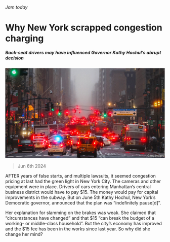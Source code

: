###### Jam today

# Why New York scrapped congestion charging 

##### Back-seat drivers may have influenced Governor Kathy Hochul’s abrupt decision 

![image](images/20240608_USP004.jpg) 

> Jun 6th 2024 

AFTER years of false starts, and multiple lawsuits, it seemed congestion pricing at last had the green light in New York City. The cameras and other equipment were in place. Drivers of cars entering Manhattan’s central business district would have to pay $15. The money would pay for capital improvements in the subway. But on June 5th Kathy Hochul, New York’s Democratic governor, announced that the plan was “indefinitely pause[d]”. 

Her explanation for slamming on the brakes was weak. She claimed that “circumstances have changed” and that $15 “can break the budget of a working- or middle-class household”. But the city’s economy has improved and the $15 fee has been in the works since last year. So why did she change her mind? 

